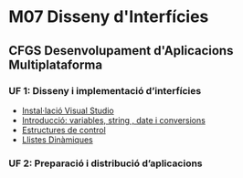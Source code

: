 
# M07 Disseny d'Interfícies
## CFGS Desenvolupament d'Aplicacions Multiplataforma

### UF 1: Disseny i implementació d’interfícies
*  [Instal·lació Visual Studio](./UF1/00_00_setup.md)
*  [Introducció: variables, string , date i conversions](./UF1/00_00_variables_strings_conversions.md)
*  [Estructures de control](./UF1/00_01_estructures_de_control.md)
*  [Llistes Dinàmiques](./UF1/00_02_llistes_dinamiques.md)


### UF 2: Preparació i distribució d’aplicacions


